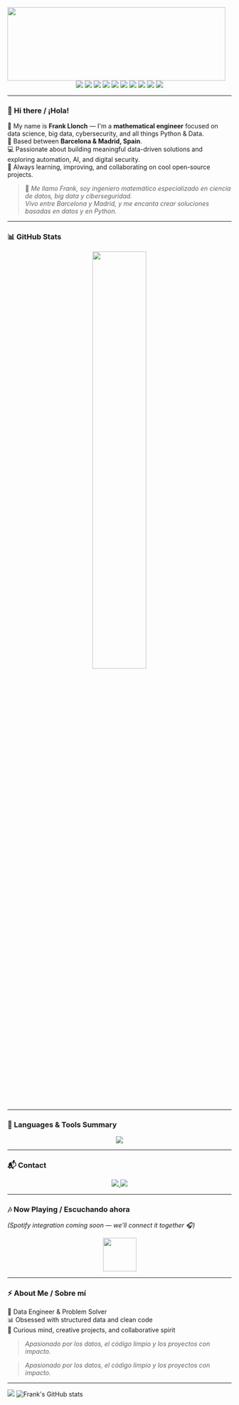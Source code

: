  <p align="center">
  <img align="left" width="490" height="165" src="https://github-readme-stats.vercel.app/api?username=frankllonch&show_icons=true&hide_border=false&line_height=20&title_color=00bfa6&icon_color=00bfa6&show_owner=true"/>
</p>

<p align="center">
  <img src="https://img.shields.io/badge/-Python-3776AB?style=flat-square&logo=Python&logoColor=white"/>
  <img src="https://img.shields.io/badge/-Django-092E20?style=flat-square&logo=Django&logoColor=white"/>
  <img src="https://img.shields.io/badge/-Pandas-150458?style=flat-square&logo=pandas&logoColor=white"/>
  <img src="https://img.shields.io/badge/-SQL-336791?style=flat-square&logo=postgresql&logoColor=white"/>
  <img src="https://img.shields.io/badge/-MongoDB-47A248?style=flat-square&logo=MongoDB&logoColor=white"/>
  <img src="https://img.shields.io/badge/-HTML5-E34F26?style=flat-square&logo=HTML5&logoColor=white"/>
  <img src="https://img.shields.io/badge/-CSS3-1572B6?style=flat-square&logo=CSS3&logoColor=white"/>
  <img src="https://img.shields.io/badge/-Git-F44D27?style=flat-square&logo=Git&logoColor=white"/>
  <img src="https://img.shields.io/badge/-Visual%20Studio%20Code-007ACC?style=flat-square&logo=Visual%20Studio%20Code&logoColor=white"/>
  <img src="https://img.shields.io/badge/-Notion-000000?style=flat-square&logo=Notion&logoColor=white"/>
</p>

---

### 👋 Hi there / ¡Hola!
🧠 My name is **Frank Llonch** — I'm a **mathematical engineer** focused on data science, big data, cybersecurity, and all things Python & Data.  
📍 Based between **Barcelona & Madrid, Spain**.  
💻 Passionate about building meaningful data-driven solutions and exploring automation, AI, and digital security.  
🎯 Always learning, improving, and collaborating on cool open-source projects.  

> 💬 *Me llamo Frank, soy ingeniero matemático especializado en ciencia de datos, big data y ciberseguridad.  
> Vivo entre Barcelona y Madrid, y me encanta crear soluciones basadas en datos y en Python.*

---

### 📊 GitHub Stats
<p align="center">
  <img width="49%" src="https://github-readme-stats.vercel.app/api?username=frankllonch&show_icons=true&theme=tokyonight&hide_border=true" />
</p>

---

### 🧩 Languages & Tools Summary
<p align="center">
  <img src="https://github-readme-stats.vercel.app/api/top-langs/?username=frankllonch&layout=compact&theme=tokyonight&hide_border=true"/>
</p>

---

### 📬 Contact
<p align="center">
  <a href="mailto:llonchfrank@gmail.com?subject=[GitHub]%20Contact%20from%20profile&body=Hi%20Frank%2C%0A%0AI%20found%20your%20GitHub%20profile%20and%20wanted%20to%20connect...">
    <img src="https://img.shields.io/badge/Email-D14836?style=for-the-badge&logo=Gmail&logoColor=white"/>
  </a>
  <a href="https://www.linkedin.com/in/frank-llonch-2b9bb7295/">
    <img src="https://img.shields.io/badge/LinkedIn-0077B5.svg?style=for-the-badge&logo=linkedin&logoColor=white"/>
  </a>
</p>

---

### 🎶 Now Playing / Escuchando ahora
*(Spotify integration coming soon — we’ll connect it together 🎧)*  
<p align="center">
  <img height="75" src="https://spotify-github-profile.vercel.app/api/view?uid=YOUR_SPOTIFY_USER_ID&cover_image=true&theme=novatorem"/>
</p>

---

### ⚡ About Me / Sobre mí
🧩 Data Engineer & Problem Solver  
📊 Obsessed with structured data and clean code  
🚀 Curious mind, creative projects, and collaborative spirit  

> *Apasionado por los datos, el código limpio y los proyectos con impacto.*

> *Apasionado por los datos, el código limpio y los proyectos con impacto.*

---

![](https://komarev.com/ghpvc/?username=frankllonch&style=flat-square&color=00bfa6)
![Frank's GitHub stats](https://github-readme-stats.vercel.app/api?username=frankllonch&show_icons=true&count_private=true)
